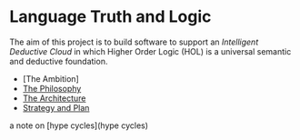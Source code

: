 # Language Truth and Logic

The aim of this project is to build software to support an _Intelligent Deductive Cloud_ in which Higher Order Logic (HOL) is a universal semantic and deductive foundation.

- [The Ambition]
- [The Philosophy](The-Philosophy)
- [The Architecture](The-Architecture)
- [Strategy and Plan](Strategy-and-Plan)

a note on [hype cycles](hype cycles)

